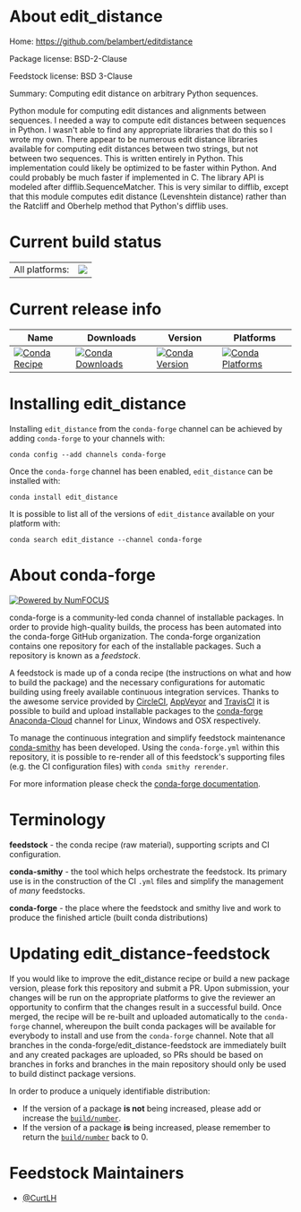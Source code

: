 About edit_distance
===================

Home: https://github.com/belambert/editdistance

Package license: BSD-2-Clause

Feedstock license: BSD 3-Clause

Summary: Computing edit distance on arbitrary Python sequences.

Python module for computing edit distances and alignments between sequences.
I needed a way to compute edit distances between sequences in Python. I
wasn't able to find any appropriate libraries that do this so I wrote my
own. There appear to be numerous edit distance libraries available for
computing edit distances between two strings, but not between two sequences.
This is written entirely in Python. This implementation could likely be
optimized to be faster within Python. And could probably be much faster if
implemented in C.
The library API is modeled after difflib.SequenceMatcher. This is very
similar to difflib, except that this module computes edit distance
(Levenshtein distance) rather than the Ratcliff and Oberhelp method
that Python's difflib uses.


Current build status
====================


<table><tr><td>All platforms:</td>
    <td>
      <a href="https://dev.azure.com/conda-forge/feedstock-builds/_build/latest?definitionId=4610&branchName=master">
        <img src="https://dev.azure.com/conda-forge/feedstock-builds/_apis/build/status/edit_distance-feedstock?branchName=master">
      </a>
    </td>
  </tr>
</table>

Current release info
====================

| Name | Downloads | Version | Platforms |
| --- | --- | --- | --- |
| [![Conda Recipe](https://img.shields.io/badge/recipe-edit_distance-green.svg)](https://anaconda.org/conda-forge/edit_distance) | [![Conda Downloads](https://img.shields.io/conda/dn/conda-forge/edit_distance.svg)](https://anaconda.org/conda-forge/edit_distance) | [![Conda Version](https://img.shields.io/conda/vn/conda-forge/edit_distance.svg)](https://anaconda.org/conda-forge/edit_distance) | [![Conda Platforms](https://img.shields.io/conda/pn/conda-forge/edit_distance.svg)](https://anaconda.org/conda-forge/edit_distance) |

Installing edit_distance
========================

Installing `edit_distance` from the `conda-forge` channel can be achieved by adding `conda-forge` to your channels with:

```
conda config --add channels conda-forge
```

Once the `conda-forge` channel has been enabled, `edit_distance` can be installed with:

```
conda install edit_distance
```

It is possible to list all of the versions of `edit_distance` available on your platform with:

```
conda search edit_distance --channel conda-forge
```


About conda-forge
=================

[![Powered by NumFOCUS](https://img.shields.io/badge/powered%20by-NumFOCUS-orange.svg?style=flat&colorA=E1523D&colorB=007D8A)](http://numfocus.org)

conda-forge is a community-led conda channel of installable packages.
In order to provide high-quality builds, the process has been automated into the
conda-forge GitHub organization. The conda-forge organization contains one repository
for each of the installable packages. Such a repository is known as a *feedstock*.

A feedstock is made up of a conda recipe (the instructions on what and how to build
the package) and the necessary configurations for automatic building using freely
available continuous integration services. Thanks to the awesome service provided by
[CircleCI](https://circleci.com/), [AppVeyor](https://www.appveyor.com/)
and [TravisCI](https://travis-ci.com/) it is possible to build and upload installable
packages to the [conda-forge](https://anaconda.org/conda-forge)
[Anaconda-Cloud](https://anaconda.org/) channel for Linux, Windows and OSX respectively.

To manage the continuous integration and simplify feedstock maintenance
[conda-smithy](https://github.com/conda-forge/conda-smithy) has been developed.
Using the ``conda-forge.yml`` within this repository, it is possible to re-render all of
this feedstock's supporting files (e.g. the CI configuration files) with ``conda smithy rerender``.

For more information please check the [conda-forge documentation](https://conda-forge.org/docs/).

Terminology
===========

**feedstock** - the conda recipe (raw material), supporting scripts and CI configuration.

**conda-smithy** - the tool which helps orchestrate the feedstock.
                   Its primary use is in the construction of the CI ``.yml`` files
                   and simplify the management of *many* feedstocks.

**conda-forge** - the place where the feedstock and smithy live and work to
                  produce the finished article (built conda distributions)


Updating edit_distance-feedstock
================================

If you would like to improve the edit_distance recipe or build a new
package version, please fork this repository and submit a PR. Upon submission,
your changes will be run on the appropriate platforms to give the reviewer an
opportunity to confirm that the changes result in a successful build. Once
merged, the recipe will be re-built and uploaded automatically to the
`conda-forge` channel, whereupon the built conda packages will be available for
everybody to install and use from the `conda-forge` channel.
Note that all branches in the conda-forge/edit_distance-feedstock are
immediately built and any created packages are uploaded, so PRs should be based
on branches in forks and branches in the main repository should only be used to
build distinct package versions.

In order to produce a uniquely identifiable distribution:
 * If the version of a package **is not** being increased, please add or increase
   the [``build/number``](https://conda.io/docs/user-guide/tasks/build-packages/define-metadata.html#build-number-and-string).
 * If the version of a package **is** being increased, please remember to return
   the [``build/number``](https://conda.io/docs/user-guide/tasks/build-packages/define-metadata.html#build-number-and-string)
   back to 0.

Feedstock Maintainers
=====================

* [@CurtLH](https://github.com/CurtLH/)

